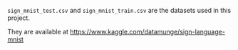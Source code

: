 `sign_mnist_test.csv` and `sign_mnist_train.csv` are the datasets used in this project.

They are available at https://www.kaggle.com/datamunge/sign-language-mnist
